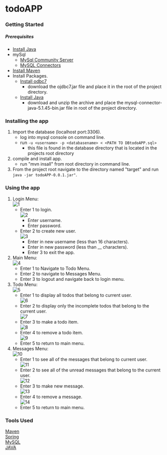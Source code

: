 # todoAPP
### Getting Started
##### Prerequisites
* [Install Java](https://www.java.com/en/download/help/download_options.xml)
* mySql
  * [MySql Community Server](https://dev.mysql.com/downloads/mysql/)
  * [MySQL Connectors](https://dev.mysql.com/downloads/connector/j/) 
* [Install Maven](https://maven.apache.org/download.cgi)
* Install Packages.
  * [Install odbc7](http://www.oracle.com/technetwork/database/features/jdbc/jdbc-drivers-12c-download-1958347.html) 
    * download the ojdbc7.jar file and place it in the root of the project directory. 
  * [Install Java](http://www.oracle.com/technetwork/java/javase/downloads/index.html)
    * download and unzip the archive and place the mysql-connector-java-5.1.45-bin.jar file in root
    of the project directory.
### Installing the app
1. Import the database (localhost port:3306).
   * log into mysql console on command line.
   * run `-u <username> -p <databasename> < <PATH TO DBtodoAPP.sql> `
      * this file is found in the database directory that is located in the projects root directory
2. compile and install app.
    * run "mvn insall" from root directory in command line.
3. From the project root navigate to the directory named "target" and run ` java -jar todoAPP-0.0.1.jar" `.
### Using the app
1. Login Menu:  
![1](https://imgur.com/ovtocuE.png)
    * Enter 1 to login.  
    ![2](https://imgur.com/z4z1OX3.png)
        * Enter username.
        * Enter password.
    * Enter 2 to create new user.  
    ![3](https://imgur.com/Db8iuGJ.png)
        * Enter in new username (less than 16 characters).
        * Enter in new password (less than __ characters).
        * Enter 3 to exit the app.
2. Main Menu:  
![4](https://imgur.com/uK77qjx.png)
    * Enter 1 to Navigate to Todo Menu.
    * Enter 2 to navigate to Messages Menu.
    * Enter 3 to logout and navigate back to login menu.
3. Todo Menu:  
![5](https://imgur.com/E8TH3NU.png)
    * Enter 1 to display all todos that belong to current user.  
    ![6](https://imgur.com/TmRNGEC.png)
    * Enter 2 to display only the incomplete todos that belong to the current user.  
    ![7](https://imgur.com/RM0Z3vs.png)
    * Enter 3 to make a todo item.  
    ![8](https://imgur.com/FAgnSTD.png)
    * Enter 4 to remove a todo item.  
    ![9](https://imgur.com/GjQlynZ.png)
    * Enter 5 to return to main menu.
4. Messages Menu:  
![10](https://imgur.com/n561JT8.png)
    * Enter 1 to see all of the messages that belong to current user.  
    ![11](https://imgur.com/3bHQe59.png)
    * Enter 2 to see all of the unread messages that belong to the current user.  
    ![12](https://imgur.com/L9WjrIn.png)
    * Enter 3 to make new message.  
    ![13](https://imgur.com/ODKbYRU.png)
    * Enter 4 to remove a message.  
    ![14](https://imgur.com/WaI2SCY.png)
    * Enter 5 to return to main menu.
### Tools Used
[Maven](https://maven.apache.org/)  
[Spring](https://spring.io/)  
[MySQL](https://www.mysql.com/)  
[JAVA](http://www.oracle.com/technetwork/java/index.html)

